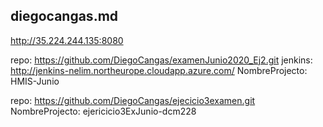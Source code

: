 ## diegocangas.md

http://35.224.244.135:8080


repo: https://github.com/DiegoCangas/examenJunio2020_Ej2.git
jenkins: http://jenkins-nelim.northeurope.cloudapp.azure.com/
NombreProjecto: HMIS-Junio

repo: https://github.com/DiegoCangas/ejecicio3examen.git
NombreProjecto: ejericicio3ExJunio-dcm228
